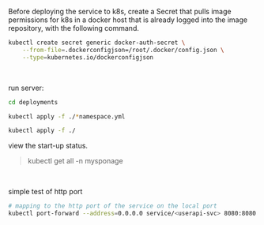 Before deploying the service to k8s, create a Secret that pulls image permissions for k8s in a docker host that is already logged into the image repository, with the following command.

```bash
kubectl create secret generic docker-auth-secret \
    --from-file=.dockerconfigjson=/root/.docker/config.json \
    --type=kubernetes.io/dockerconfigjson
```

<br>

run server:

```bash
cd deployments

kubectl apply -f ./*namespace.yml

kubectl apply -f ./
```

view the start-up status.

> kubectl get all -n mysponage

<br>

simple test of http port

```bash
# mapping to the http port of the service on the local port
kubectl port-forward --address=0.0.0.0 service/<userapi-svc> 8080:8080 -n <mysponage>
```
